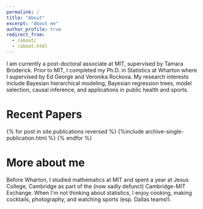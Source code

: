 ```yaml
---
permalink: /
title: "About"
excerpt: "About me"
author_profile: true
redirect_from: 
  - /about/
  - /about.html
---
```

I am currently a post-doctoral associate at MIT, supervised by Tamara Broderick.
Prior to MIT, I completed my Ph.D. in Statistics at Wharton where I supervised by Ed George and Veronika Rockova.
My research interests include Bayesian hierarchical modeling, Bayesian regression trees, model selection, causal inference, and applications in public health and sports.

Recent Papers
======

{% for post in site.publications reversed %}
  {%include archive-single-publication.html %}
{% endfor %}

<!--
* "Observational study of the association between participation in high school football and self-rated health, obesity, and pain in adulthood" <i> American Journal of Epidemiology </i>. (accepted). With Timothy Gaulton, Dylan Small, and Mark Neumann. 
* "Simultaneous variable and covariance selection with the multivariate spike-and-slab LASSO". <i> Journal of Computational and Graphical Statistics</i> (2019). With Veronika Rockova and Ed George.
* "Bayesian spatial clustering of crime in Philadelphia with particle optimizaiton." (working paper). With Cecilia Balocchi, Ed George, and Shane Jensen
-->

More about me
======

Before Wharton, I studied mathematics at MIT and spent a year at Jesus College, Cambridge as part of the (now sadly defunct) Cambridge-MIT Exchange.
When I'm not thinking about statistics, I enjoy cooking, making cocktails, photography, and watching sports (esp. Dallas teams!).
